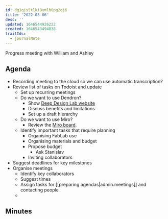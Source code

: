 ```yaml
---
id: dg1qjs5tlki8ymlh0pg2qj6
title: '2022-03-06'
desc: ''
updated: 1646544926222
created: 1646543494838
traitIds:
  - journalNote
---
```


Progress meeting with William and Ashley

## Agenda

- Recording meeting to the cloud so we can use automatic transcription?
- Review list of tasks on Todoist and update
  - Set up recurring meetings
  - Do we want to use Dendron?
    - Show [Deep Design Lab website](https://wiki.deepdesignlab.online)
    - Discuss benefits and limitations
    - Set up a draft hierarchy
  - Do we want to use Miro?
    - Review the [Miro board](https://miro.com/app/board/uXjVOPgXSaA=/?invite_link_id=347923796026).
  - Identify important tasks that require planning
    - Organising FabLab use
    - Organising materials and budget
    - Propose budget
      - Ask Stanislav
    - Inviting collaborators
- Suggest deadlines for key milestones
- Organise meetings
  - Identify key collaborators
  - Suggest times
  - Assign tasks for [[preparing agendas|admin.meetings]] and contacting people
  - 

## Minutes